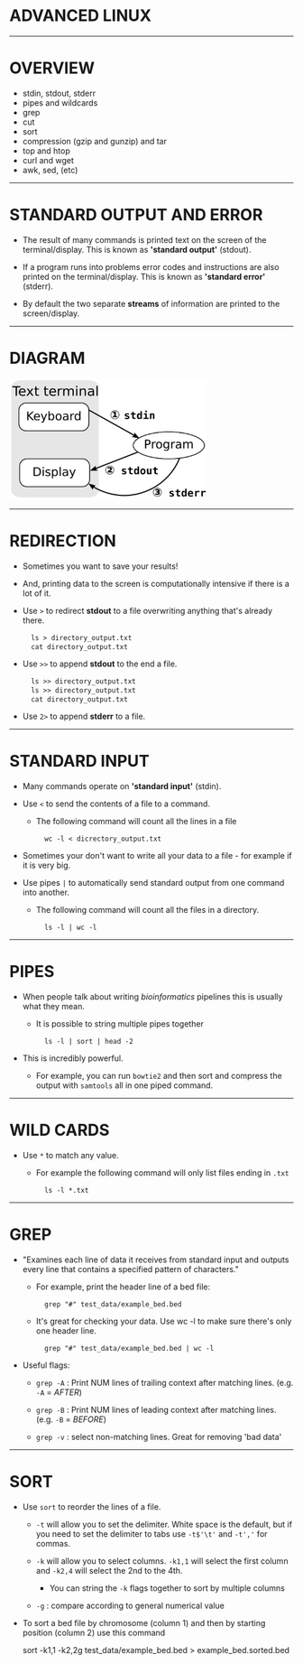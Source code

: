 # ADVANCED LINUX

---

# OVERVIEW

- stdin, stdout, stderr
- pipes and wildcards
- grep
- cut
- sort
- compression (gzip and gunzip) and tar
- top and htop
- curl and wget
- awk, sed, (etc)

---

# STANDARD OUTPUT AND ERROR

- The result of many commands is printed text on the screen of the terminal/display. This is known as **'standard output'** (stdout).

- If a program runs into problems error codes and instructions are also printed on the terminal/display. This is known as **'standard error'** (stderr).

- By default the two separate **streams** of information are printed to the screen/display.


---

# DIAGRAM

<img src="images/std_streams.png" alt="terminal" style="width: 350px;"/>

---

# REDIRECTION

- Sometimes you want to save your results!

- And, printing data to the screen is computationally intensive if there is a lot of it.

- Use `>` to redirect **stdout** to a file overwriting anything that's already there.

		ls > directory_output.txt
		cat directory_output.txt

- Use `>>` to append **stdout** to the end a file.

		ls >> directory_output.txt
		ls >> directory_output.txt
		cat directory_output.txt

- Use `2>` to append **stderr** to a file. 

---

# STANDARD INPUT

- Many commands operate on **'standard input'** (stdin).

- Use `<` to send the contents of a file to a command.

	- The following command will count all the lines in a file 

			wc -l < dicrectory_output.txt

- Sometimes your don't want to write all your data to a file - for example if it is very big.

- Use pipes `|` to automatically send standard output from one command into another.

	- The following command will count all the files in a directory.

			ls -l | wc -l

---

# PIPES

- When people talk about writing *bioinformatics* pipelines this is usually what they mean.

	- It is possible to string multiple pipes together

			ls -l | sort | head -2

- This is incredibly powerful. 
	
	- For example, you can run `bowtie2` and then sort and compress the output with `samtools` all in one piped command.

---

# WILD CARDS

- Use `*` to match any value. 

	- For example the following command will only list files ending in `.txt`

			ls -l *.txt

---

# GREP

- "Examines each line of data it receives from standard input and outputs every line that contains a specified pattern of characters."

	- For example, print the header line of a bed file:

			grep "#" test_data/example_bed.bed

    - It's great for checking your data. Use wc -l to make sure there's only one header line.

    		grep "#" test_data/example_bed.bed | wc -l

- Useful flags:

	- `grep -A` : Print NUM  lines  of  trailing  context  after  matching  lines. (e.g. `-A` = *AFTER*)

	- `grep -B` : Print NUM  lines  of  leading  context  after  matching  lines. (e.g. `-B` = *BEFORE*)

	- `grep -v` : select non-matching lines. Great for removing 'bad data'

---

# SORT

- Use `sort` to reorder the lines of a file.

	- `-t` will allow you to set the delimiter. White space is the default, but if you need to set the delimiter to tabs use `-t$'\t'` and `-t','` for commas.

	- `-k` will allow you to select columns. `-k1,1` will select the first column and `-k2,4` will select the 2nd to the 4th. 

		- You can string the `-k` flags together to sort by multiple columns
		
	- `-g` : compare according to general numerical value

- To sort a bed file by chromosome (column 1) and then by starting position (column 2) use this command 

	sort -k1,1 -k2,2g test_data/example_bed.bed > example_bed.sorted.bed








